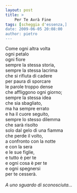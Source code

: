 ```yaml
---
layout: post
title: >
    Per Te Avrà Fine
tags: [scheggia d'essenza,]
date: 2009-06-05 20:08:00
author: pietro
---
```

Come ogni altra volta<br/>ogni petalo<br/>ogni fiore<br/>sempre la stessa storia,<br/>sempre la stessa lacrima<br/>che si rifiuta di cadere<br/>per paura di sporcare<br/>le parole troppo dense<br/>che affliggono ogni giorno;<br/>sempre la stessa idea<br/>che sia sbagliato,<br/>ma ha sempre errato<br/>e ha il cuore seguito,<br/>sempre lo stesso dilemma<br/>che sarà risolto<br/>solo dal gelo di una fiamma<br/>che perde il volto,<br/>a confronto con la notte<br/>e con la sera<br/>e  le sue figlie,<br/>e tutto è per te<br/>e ogni cosa è per te<br/>e ogni spegnersi<br/>per te cesserà.<br/><br/><span style="font-style: italic">A uno sguardo di sconosciuta...</span>
